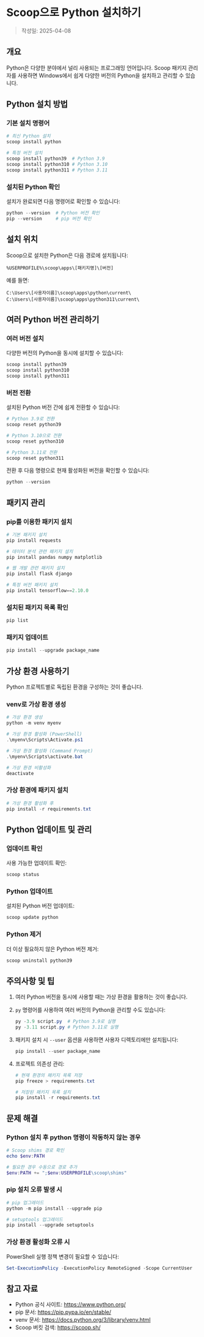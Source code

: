 # Scoop으로 Python 설치하기

> 작성일: 2025-04-08

## 개요
Python은 다양한 분야에서 널리 사용되는 프로그래밍 언어입니다. Scoop 패키지 관리자를 사용하면 Windows에서 쉽게 다양한 버전의 Python을 설치하고 관리할 수 있습니다.

## Python 설치 방법

### 기본 설치 명령어

```powershell
# 최신 Python 설치
scoop install python

# 특정 버전 설치
scoop install python39  # Python 3.9
scoop install python310 # Python 3.10
scoop install python311 # Python 3.11
```

### 설치된 Python 확인

설치가 완료되면 다음 명령어로 확인할 수 있습니다:

```powershell
python --version  # Python 버전 확인
pip --version     # pip 버전 확인
```

## 설치 위치

Scoop으로 설치한 Python은 다음 경로에 설치됩니다:

```
%USERPROFILE%\scoop\apps\[패키지명]\[버전]
```

예를 들면:
```
C:\Users\[사용자이름]\scoop\apps\python\current\
C:\Users\[사용자이름]\scoop\apps\python311\current\
```

## 여러 Python 버전 관리하기

### 여러 버전 설치

다양한 버전의 Python을 동시에 설치할 수 있습니다:

```powershell
scoop install python39
scoop install python310
scoop install python311
```

### 버전 전환

설치된 Python 버전 간에 쉽게 전환할 수 있습니다:

```powershell
# Python 3.9로 전환
scoop reset python39

# Python 3.10으로 전환
scoop reset python310

# Python 3.11로 전환
scoop reset python311
```

전환 후 다음 명령으로 현재 활성화된 버전을 확인할 수 있습니다:
```powershell
python --version
```

## 패키지 관리

### pip를 이용한 패키지 설치

```powershell
# 기본 패키지 설치
pip install requests

# 데이터 분석 관련 패키지 설치
pip install pandas numpy matplotlib

# 웹 개발 관련 패키지 설치
pip install flask django

# 특정 버전 패키지 설치
pip install tensorflow==2.10.0
```

### 설치된 패키지 목록 확인

```powershell
pip list
```

### 패키지 업데이트

```powershell
pip install --upgrade package_name
```

## 가상 환경 사용하기

Python 프로젝트별로 독립된 환경을 구성하는 것이 좋습니다.

### venv로 가상 환경 생성

```powershell
# 가상 환경 생성
python -m venv myenv

# 가상 환경 활성화 (PowerShell)
.\myenv\Scripts\Activate.ps1

# 가상 환경 활성화 (Command Prompt)
.\myenv\Scripts\activate.bat

# 가상 환경 비활성화
deactivate
```

### 가상 환경에 패키지 설치

```powershell
# 가상 환경 활성화 후
pip install -r requirements.txt
```

## Python 업데이트 및 관리

### 업데이트 확인

사용 가능한 업데이트 확인:

```powershell
scoop status
```

### Python 업데이트

설치된 Python 버전 업데이트:

```powershell
scoop update python
```

### Python 제거

더 이상 필요하지 않은 Python 버전 제거:

```powershell
scoop uninstall python39
```

## 주의사항 및 팁

1. 여러 Python 버전을 동시에 사용할 때는 가상 환경을 활용하는 것이 좋습니다.

2. `py` 명령어를 사용하여 여러 버전의 Python을 관리할 수도 있습니다:
   ```powershell
   py -3.9 script.py  # Python 3.9로 실행
   py -3.11 script.py # Python 3.11로 실행
   ```

3. 패키지 설치 시 `--user` 옵션을 사용하면 사용자 디렉토리에만 설치됩니다:
   ```powershell
   pip install --user package_name
   ```

4. 프로젝트 의존성 관리:
   ```powershell
   # 현재 환경의 패키지 목록 저장
   pip freeze > requirements.txt
   
   # 저장된 패키지 목록 설치
   pip install -r requirements.txt
   ```

## 문제 해결

### Python 설치 후 python 명령이 작동하지 않는 경우

```powershell
# Scoop shims 경로 확인
echo $env:PATH

# 필요한 경우 수동으로 경로 추가
$env:PATH += ";$env:USERPROFILE\scoop\shims"
```

### pip 설치 오류 발생 시

```powershell
# pip 업그레이드
python -m pip install --upgrade pip

# setuptools 업그레이드
pip install --upgrade setuptools
```

### 가상 환경 활성화 오류 시

PowerShell 실행 정책 변경이 필요할 수 있습니다:
```powershell
Set-ExecutionPolicy -ExecutionPolicy RemoteSigned -Scope CurrentUser
```

## 참고 자료

- Python 공식 사이트: https://www.python.org/
- pip 문서: https://pip.pypa.io/en/stable/
- venv 문서: https://docs.python.org/3/library/venv.html
- Scoop 버킷 검색: https://scoop.sh/
